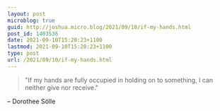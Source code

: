 ```yaml
---
layout: post
microblog: true
guid: http://joshua.micro.blog/2021/09/10/if-my-hands.html
post_id: 1403536
date: 2021-09-10T15:20:23+1100
lastmod: 2021-09-10T15:20:23+1100
type: post
url: /2021/09/10/if-my-hands.html
---
```

> "If my hands are fully occupied in holding on to something, I can neither give nor receive."

– Dorothee Sölle
